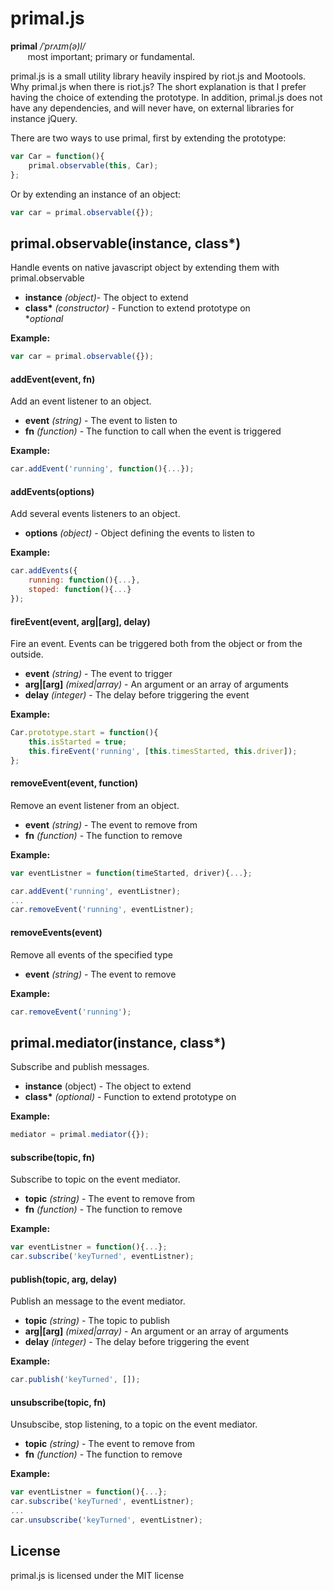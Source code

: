 # primal.js

**primal** */ˈprʌɪm(ə)l/*<br>
&nbsp;&nbsp;&nbsp;&nbsp;&nbsp;&nbsp; most important; primary or fundamental.

primal.js is a small utility library heavily inspired by riot.js and Mootools. Why primal.js when there is riot.js? The short explanation is that I prefer having the choice of extending the prototype. In addition, primal.js does not have any dependencies, and will never have, on external libraries for instance jQuery.

There are two ways to use primal, first by extending the prototype:
```javascript
var Car = function(){
    primal.observable(this, Car);
};
```
Or by extending an instance of an object:
```javascript
var car = primal.observable({});
```

## primal.observable(instance, class\*)
Handle events on native javascript object by extending them with primal.observable

* **instance** *(object)*- The object to extend
* __class\*__ *(constructor)* - Function to extend prototype on<br/>
\*_optional_

**Example:**
```javascript
var car = primal.observable({});
```

#### addEvent(event, fn)
Add an event listener to an object.

* **event** *(string)* - The event to listen to
* **fn** *(function)* - The function to call when the event is triggered

**Example:**
```javascript
car.addEvent('running', function(){...});
```

#### addEvents(options)
Add several events listeners to an object.

* **options** *(object)* - Object defining the events to listen to

**Example:**
```javascript
car.addEvents({
	running: function(){...},
    stoped: function(){...}
});
```

#### fireEvent(event, arg|[arg], delay)
Fire an event. Events can be triggered both from the object or from the outside.

* **event** *(string)* - The event to trigger
* **arg|[arg]** *(mixed|array)* - An argument or an array of arguments
* **delay** *(integer)* - The delay before triggering the event

**Example:**
```javascript
Car.prototype.start = function(){
	this.isStarted = true;
    this.fireEvent('running', [this.timesStarted, this.driver]);
};
```

#### removeEvent(event, function)
Remove an event listener from an object.

* **event** *(string)* - The event to remove from
* **fn** *(function)* - The function to remove 

**Example:**
```javascript
var eventListner = function(timeStarted, driver){...};

car.addEvent('running', eventListner);
...
car.removeEvent('running', eventListner);
```

#### removeEvents(event)
Remove all events of the specified type

* **event** *(string)* - The event to remove

**Example:**
```javascript
car.removeEvent('running');
```


## primal.mediator(instance, class\*)
Subscribe and publish messages.

* **instance** (object) - The object to extend
* __class\*__ *(optional)* - Function to extend prototype on

**Example:**
```javascript
mediator = primal.mediator({});
```

#### subscribe(topic, fn)
Subscribe to topic on the event mediator.

* **topic** *(string)* - The event to remove from
* **fn** *(function)* - The function to remove 

**Example:**
```javascript
var eventListner = function(){...};
car.subscribe('keyTurned', eventListner);
```

#### publish(topic, arg, delay)
Publish an message to the event mediator.

* **topic** *(string)* - The topic to publish
* **arg|[arg]** *(mixed|array)* - An argument or an array of arguments
* **delay** *(integer)* - The delay before triggering the event

**Example:**
```javascript
car.publish('keyTurned', []);
```

#### unsubscribe(topic, fn)
Unsubscibe, stop listening, to a topic on the event mediator.

* **topic** *(string)* - The event to remove from
* **fn** *(function)* - The function to remove 

**Example:**
```javascript
var eventListner = function(){...};
car.subscribe('keyTurned', eventListner);
...
car.unsubscribe('keyTurned', eventListner);
```

## License 
primal.js is licensed under the MIT license
